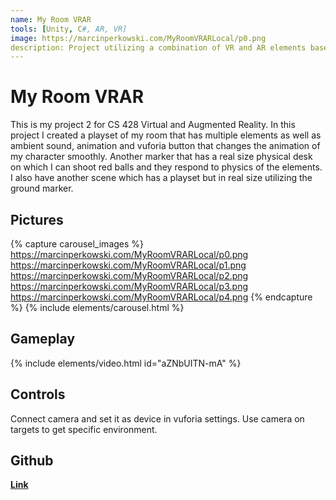 ```yaml
---
name: My Room VRAR
tools: [Unity, C#, AR, VR]
image: https://marcinperkowski.com/MyRoomVRARLocal/p0.png
description: Project utilizing a combination of VR and AR elements based on my own room!
---
```


# My Room VRAR

This is my project 2 for CS 428 Virtual and Augmented Reality. In this project I created a playset of my room that has multiple elements as well as ambient sound, animation and vuforia button that changes the animation of my character smoothly. Another marker that has a real size physical desk on which I can shoot red balls and they respond to physics of the elements. I also have another scene which has a playset but in real size utilizing the ground marker.

## Pictures

{% capture carousel_images %}
https://marcinperkowski.com/MyRoomVRARLocal/p0.png
https://marcinperkowski.com/MyRoomVRARLocal/p1.png
https://marcinperkowski.com/MyRoomVRARLocal/p2.png
https://marcinperkowski.com/MyRoomVRARLocal/p3.png
https://marcinperkowski.com/MyRoomVRARLocal/p4.png
{% endcapture %}
{% include elements/carousel.html %}

## Gameplay

{% include elements/video.html id="aZNbUITN-mA" %}

## Controls

Connect camera and set it as device in vuforia settings. Use camera on targets to get specific environment.

## Github

[**Link**](https://github.com/marcinperkow/MyRoomVRAR)
